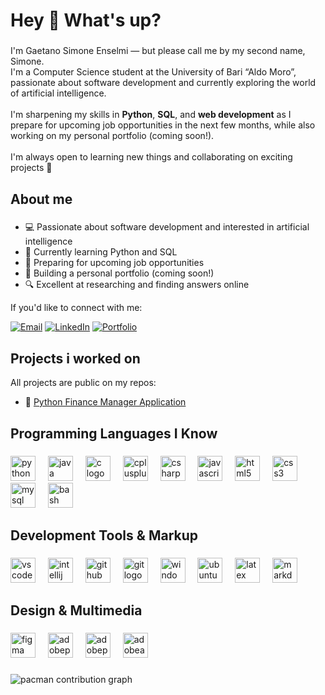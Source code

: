 <h1 align="left">Hey 👋 What's up?</h1>

###

<p align="left">I'm Gaetano Simone Enselmi — but please call me by my second name, Simone.  <br>I'm a Computer Science student at the University of Bari “Aldo Moro”, passionate about software development and currently exploring the world of artificial intelligence.<br><br>I'm sharpening my skills in <b>Python</b>, <b>SQL</b>, and <b>web development</b> as I prepare for upcoming job opportunities in the next few months, while also working on my personal portfolio (coming soon!).<br><br>I'm always open to learning new things and collaborating on exciting projects 🚀</p>

###

<h2 align="left">About me</h2>

###

- 💻 Passionate about software development and interested in artificial intelligence  
- 🐍 Currently learning Python and SQL  
- 🚀 Preparing for upcoming job opportunities  
- 📂 Building a personal portfolio (coming soon!)  
- 🔍 Excellent at researching and finding answers online

If you'd like to connect with me:

[![Email](https://img.shields.io/badge/Email-D14836?style=for-the-badge&logo=gmail&logoColor=white)](mailto:simone.enselmi@gmail.com) [![LinkedIn](https://img.shields.io/badge/LinkedIn-0077B5?style=for-the-badge&logo=linkedin&logoColor=white)](https://www.linkedin.com/in/simone-enselmi/) [![Portfolio](https://img.shields.io/badge/Portfolio-1CA9C9?style=for-the-badge&logo=internet-explorer&logoColor=white)](https://yourportfolio.com)

<h2 align="left">Projects i worked on</h2>

All projects are public on my repos:

- 🐍 [Python Finance Manager Application](https://github.com/MegumiSharp/Python-Finance-Manager)

###

<h2 align="left">Programming Languages I Know</h2>

###

<div align="left">
  <img src="https://cdn.jsdelivr.net/gh/devicons/devicon/icons/python/python-original.svg" height="40" alt="python logo"  />
  <img width="12" />
  <img src="https://cdn.jsdelivr.net/gh/devicons/devicon/icons/java/java-original.svg" height="40" alt="java logo"  />
  <img width="12" />
  <img src="https://cdn.jsdelivr.net/gh/devicons/devicon/icons/c/c-original.svg" height="40" alt="c logo" />
<img width="12" />
  <img src="https://cdn.jsdelivr.net/gh/devicons/devicon/icons/cplusplus/cplusplus-original.svg" height="40" alt="cplusplus logo"  />
  <img width="12" />
  <img src="https://cdn.jsdelivr.net/gh/devicons/devicon/icons/csharp/csharp-original.svg" height="40" alt="csharp logo"  />
  <img width="12" />
  <img src="https://cdn.jsdelivr.net/gh/devicons/devicon/icons/javascript/javascript-original.svg" height="40" alt="javascript logo"  />
  <img width="12" />
  <img src="https://cdn.jsdelivr.net/gh/devicons/devicon/icons/html5/html5-original.svg" height="40" alt="html5 logo"  />
  <img width="12" />
  <img src="https://cdn.jsdelivr.net/gh/devicons/devicon/icons/css3/css3-original.svg" height="40" alt="css3 logo"  />
  <img width="12" />
  <img src="https://cdn.jsdelivr.net/gh/devicons/devicon/icons/mysql/mysql-original.svg" height="40" alt="mysql logo"  />
  <img width="12" />
  <img src="https://cdn.jsdelivr.net/gh/devicons/devicon/icons/bash/bash-original.svg" height="40" alt="bash logo"  />
</div>

###

<h2 align="left">Development Tools & Markup</h2>

###

<div align="left">
  <img src="https://cdn.jsdelivr.net/gh/devicons/devicon/icons/vscode/vscode-original.svg" height="40" alt="vscode logo"  />
  <img width="12" />
  <img src="https://cdn.jsdelivr.net/gh/devicons/devicon/icons/intellij/intellij-original.svg" height="40" alt="intellij logo"  />
  <img width="12" />
  <img src="https://skillicons.dev/icons?i=github" height="40" alt="github logo"  />
  <img width="12" />
  <img src="https://skillicons.dev/icons?i=git" height="40" alt="git logo"  />
  <img width="12" />
  <img src="https://cdn.jsdelivr.net/gh/devicons/devicon/icons/windows8/windows8-original.svg" height="40" alt="windows8 logo"  />
  <img width="12" />
  <img src="https://cdn.simpleicons.org/ubuntu/E95420" height="40" alt="ubuntu logo"  />
  <img width="12" />
  <img src="https://skillicons.dev/icons?i=latex" height="40" alt="latex logo"  />
  <img width="12" />
  <img src="https://skillicons.dev/icons?i=md" height="40" alt="markdown logo"  />
</div>

###

<h2 align="left">Design & Multimedia</h2>

###

<div align="left">
  <img src="https://cdn.jsdelivr.net/gh/devicons/devicon/icons/figma/figma-original.svg" height="40" alt="figma logo"  />
  <img width="12" />
  <img src="https://skillicons.dev/icons?i=ps" height="40" alt="adobephotoshop logo"  />
  <img width="12" />
  <img src="https://skillicons.dev/icons?i=pr" height="40" alt="adobepremierepro logo"  />
  <img width="12" />
  <img src="https://skillicons.dev/icons?i=ae" height="40" alt="adobeaftereffects logo"  />
</div>

###

<picture>
  <source media="(prefers-color-scheme: dark)" srcset="https://raw.githubusercontent.com/MegumiSharp/MegumiSharp/output/pacman-contribution-graph-dark.svg">
  <source media="(prefers-color-scheme: light)" srcset="https://raw.githubusercontent.com/MegumiSharp/MegumiSharp/output/pacman-contribution-graph.svg">
  <img alt="pacman contribution graph" src="https://raw.githubusercontent.com/MegumiSharp/MegumiSharp/output/pacman-contribution-graph.svg">
</picture>

